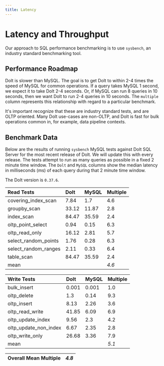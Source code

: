 ```yaml
---
title: Latency
---
```


# Latency and Throughput

Our approach to SQL performance benchmarking is to use `sysbench`, an
industry standard benchmarking tool.

## Performance Roadmap

Dolt is slower than MySQL. The goal is to get Dolt to within 2-4 times
the speed of MySQL for common operations. If a query takes MySQL 1
second, we expect it to take Dolt 2-4 seconds. Or, if MySQL can run 8
queries in 10 seconds, then we want Dolt to run 2-4 queries in 10
seconds. The `multiple` column represents this relationship with
regard to a particular benchmark.

It's important recognize that these are industry standard tests, and
are OLTP oriented. Many Dolt use-cases are non-OLTP, and Dolt is fast
for bulk operations common in, for example, data pipeline contexts.

## Benchmark Data

Below are the results of running `sysbench` MySQL tests against Dolt
SQL Server for the most recent release of Dolt. We will update this
with every release. The tests attempt to run as many queries as
possible in a fixed 2 minute time window. The `Dolt` and `MySQL`
columns show the median latency in milliseconds (ms) of each query 
during that 2 minute time window.

The Dolt version is `0.37.6`.

| Read Tests | Dolt | MySQL | Multiple |
| :--- | :--- | :--- | :--- |
| covering\_index\_scan | 7.84 | 1.7 | 4.6 |
| groupby\_scan | 33.12 | 11.87 | 2.8 |
| index\_scan | 84.47 | 35.59 | 2.4 |
| oltp\_point\_select | 0.94 | 0.15 | 6.3 |
| oltp\_read\_only | 16.12 | 2.81 | 5.7 |
| select\_random\_points | 1.76 | 0.28 | 6.3 |
| select\_random\_ranges | 2.11 | 0.33 | 6.4 |
| table\_scan | 84.47 | 35.59 | 2.4 |
| mean |  |  | _4.6_ |

| Write Tests | Dolt | MySQL | Multiple |
| :--- | :--- | :--- | :--- |
| bulk\_insert | 0.001 | 0.001 | 1.0 |
| oltp\_delete | 1.3 | 0.14 | 9.3 |
| oltp\_insert | 8.13 | 2.26 | 3.6 |
| oltp\_read\_write | 41.85 | 6.09 | 6.9 |
| oltp\_update\_index | 9.56 | 2.3 | 4.2 |
| oltp\_update\_non\_index | 6.67 | 2.35 | 2.8 |
| oltp\_write\_only | 26.68 | 3.36 | 7.9 |
| mean |  |  | _5.1_ |

| Overall Mean Multiple | _4.8_ |
| :--- | :--- |
<br/>
